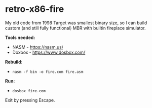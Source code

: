 # retro-x86-fire

My old code from 1998
Target was smallest binary size, so I can build custom (and still fully functional) MBR with builtin fireplace simulator.

**Tools needed:**
- NASM - https://nasm.us/
- Doxbox - https://www.dosbox.com/

**Rebuild:**
- `nasm -f bin -o fire.com fire.asm`

**Run:**
- `dosbox fire.com`

Exit by pressing Escape.
